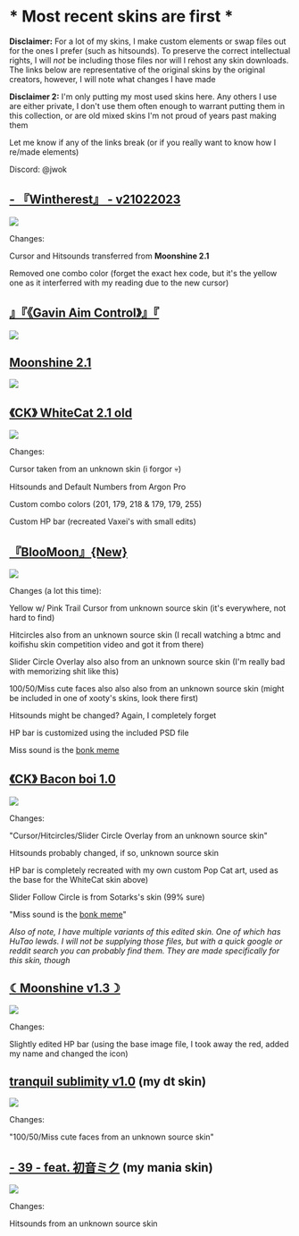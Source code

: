 # * Most recent skins are first *

**Disclaimer:** For a lot of my skins, I make custom elements or swap files out for the ones I prefer (such as hitsounds). To preserve the correct intellectual rights, I will *not* be including those files nor will I rehost any skin downloads. The links below are representative of the original skins by the original creators, however, I will note what changes I have made

**Disclaimer 2:** I'm only putting my most used skins here. Any others I use are either private, I don't use them often enough to warrant putting them in this collection, or are old mixed skins I'm not proud of years past making them

Let me know if any of the links break (or if you really want to know how I re/made elements)

Discord: @jwok

## [- 『Wintherest』 - v21022023](https://osu.ppy.sh/community/forums/topics/1498493?n=1)
![](https://i.imgur.com/MRMX3TQ.png)

Changes:

Cursor and Hitsounds transferred from **Moonshine 2.1**

Removed one combo color (forget the exact hex code, but it's the yellow one as it interferred with my reading due to the new cursor)

## [』『《Gavin Aim Control》』『](https://drive.google.com/drive/u/0/folders/1uUS3HsW24smmYzDAqPX4lyuOuswOwq5I)
![](https://i.imgur.com/F7bk0u2.png)

## [Moonshine 2.1](https://osu.ppy.sh/community/forums/topics/1610388?n=1)
![](https://i.imgur.com/jsdyX4i.png)

## [《CK》 WhiteCat 2.1 old](https://osu.ppy.sh/community/forums/topics/1279815?n=1)
![](https://i.imgur.com/dLGOh0F.png)

Changes:

Cursor taken from an unknown skin (i forgor 💀)

Hitsounds and Default Numbers from Argon Pro

Custom combo colors (201, 179, 218 & 179, 179, 255)

Custom HP bar (recreated Vaxei's with small edits)



## [『BlooMoon』{New}](https://osu.ppy.sh/community/forums/topics/1488743?n=1)
![](https://i.imgur.com/VdUUpi8.png)

Changes (a lot this time):

Yellow w/ Pink Trail Cursor from unknown source skin (it's everywhere, not hard to find)

Hitcircles also from an unknown source skin (I recall watching a btmc and koifishu skin competition video and got it from there)

Slider Circle Overlay also also from an unknown source skin (I'm really bad with memorizing shit like this)

100/50/Miss cute faces also also also from an unknown source skin (might be included in one of xooty's skins, look there first)

Hitsounds might be changed? Again, I completely forget

HP bar is customized using the included PSD file

Miss sound is the [bonk meme](https://www.youtube.com/watch?v=TV5faBBHfkw)

## [《CK》 Bacon boi 1.0](https://skins.osuck.net/skins/1648?v=0)
![](https://i.imgur.com/g13Xb69.png)

Changes:

"Cursor/Hitcircles/Slider Circle Overlay from an unknown source skin"

Hitsounds probably changed, if so, unknown source skin

HP bar is completely recreated with my own custom Pop Cat art, used as the base for the WhiteCat skin above)

Slider Follow Circle is from Sotarks's skin (99% sure)

"Miss sound is the [bonk meme](https://www.youtube.com/watch?v=TV5faBBHfkw)"

*Also of note, I have multiple variants of this edited skin. One of which has HuTao lewds. I will not be supplying those files, but with a quick google or reddit search you can probably find them. They are made specifically for this skin, though*

## [☾Moonshine v1.3☽](https://www.reddit.com/r/OsuSkins/comments/swmspm/moonshine_v10_169_std_only_sdhd/)
![](https://i.imgur.com/YC7uOZj.png)

Changes:

Slightly edited HP bar (using the base image file, I took away the red, added my name and changed the icon)

## [tranquil sublimity v1.0](https://skins.osuck.net/skins/584?v=0) (my dt skin)
![](https://i.imgur.com/cbNICCy.png)

Changes:

"100/50/Miss cute faces from an unknown source skin"

## [- 39 - feat. 初音ミク](https://osu.ppy.sh/community/forums/topics/1573514?n=1) (my mania skin)
![](https://i.imgur.com/cQ43IXo.png)

Changes:

Hitsounds from an unknown source skin
